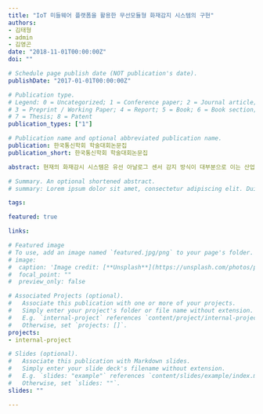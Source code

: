 ```yaml
---
title: "IoT 미들웨어 플랫폼을 활용한 무선모듈형 화재감지 시스템의 구현"
authors:
- 김태형
- admin
- 김영곤
date: "2018-11-01T00:00:00Z"
doi: ""

# Schedule page publish date (NOT publication's date).
publishDate: "2017-01-01T00:00:00Z"

# Publication type.
# Legend: 0 = Uncategorized; 1 = Conference paper; 2 = Journal article;
# 3 = Preprint / Working Paper; 4 = Report; 5 = Book; 6 = Book section;
# 7 = Thesis; 8 = Patent
publication_types: ["1"]

# Publication name and optional abbreviated publication name.
publication: 한국통신학회 학술대회논문집
publication_short: 한국통신학회 학술대회논문집

abstract: 현재의 화재감시 시스템은 유선 아날로그 센서 감지 방식이 대부분으로 이는 산업현장의 다양한 기계류나 정보의 수집이 통신방식 및 시스템의 차이로 인해 연동이 어려우며 유선시스템의 한계로 화재를 감지하는 센서노드 들은 설치위치의 제약과 한번 설치 이후엔 이동이 불가능한 단점이 있다. 본 논문에서는 최근의 IoT기술과 스마트팩토리의 현장 추세를 반영하여, 설치제한이 없 고 다양한 방식의 복합화재 감지 및 알림기능과 빅데이터 수집 및 처리가 가능한 클라우드 미들웨어 플랫폼을 활용한 무선 모듈형 화재감시 시스템을 제안한다.

# Summary. An optional shortened abstract.
# summary: Lorem ipsum dolor sit amet, consectetur adipiscing elit. Duis posuere tellus ac convallis placerat. Proin tincidunt magna sed ex sollicitudin condimentum.

tags:

featured: true

links:

# Featured image
# To use, add an image named `featured.jpg/png` to your page's folder. 
# image:
#  caption: 'Image credit: [**Unsplash**](https://unsplash.com/photos/pLCdAaMFLTE)'
#  focal_point: ""
#  preview_only: false

# Associated Projects (optional).
#   Associate this publication with one or more of your projects.
#   Simply enter your project's folder or file name without extension.
#   E.g. `internal-project` references `content/project/internal-project/index.md`.
#   Otherwise, set `projects: []`.
projects:
- internal-project

# Slides (optional).
#   Associate this publication with Markdown slides.
#   Simply enter your slide deck's filename without extension.
#   E.g. `slides: "example"` references `content/slides/example/index.md`.
#   Otherwise, set `slides: ""`.
slides: ""

---
```

